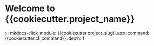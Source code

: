 # Welcome to {{cookiecutter.project_name}}

::: mkdocs-click
    :module: {{cookiecutter.project_slug}}.app
    :command: {{cookiecutter.cli_command}}
    :depth: 1

